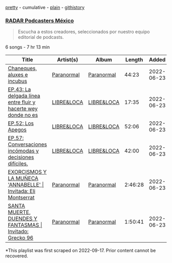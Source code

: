 [pretty](/playlists/pretty/37i9dQZF1DWVnX01c6gE6x.md) - cumulative - [plain](/playlists/plain/37i9dQZF1DWVnX01c6gE6x) - [githistory](https://github.githistory.xyz/mackorone/spotify-playlist-archive/blob/main/playlists/plain/37i9dQZF1DWVnX01c6gE6x)

### [RADAR Podcasters México](https://open.spotify.com/playlist/37i9dQZF1DWVnX01c6gE6x)

> Escucha a estos creadores, seleccionados por nuestro equipo editorial de podcasts.

6 songs - 7 hr 13 min

| Title | Artist(s) | Album | Length | Added | Removed |
|---|---|---|---|---|---|
| [Chaneques, aluxes e incubus](https://open.spotify.com/episode/06zP6YmZVSC1I7d5wHJu7s) | [Paranormal](https://open.spotify.com/show/6uiXpyl749yOE2vs8sCrdW) | [Paranormal](https://open.spotify.com/show/6uiXpyl749yOE2vs8sCrdW) | 44:23 | 2022-06-23 | 2023-01-18 |
| [EP.43: La delgada línea entre fluir y hacerte wey donde no es](https://open.spotify.com/episode/2nSS0FyE1MrsLRAvxShUTD) | [LIBRE&LOCA](https://open.spotify.com/show/2Rldfy8hmjP3fnLOgdlpEx) | [LIBRE&LOCA](https://open.spotify.com/show/2Rldfy8hmjP3fnLOgdlpEx) | 17:35 | 2022-06-23 | 2023-01-18 |
| [EP.52: Los Apegos](https://open.spotify.com/episode/1zcwfOaMGrMDh8N7s0VOhK) | [LIBRE&LOCA](https://open.spotify.com/show/2Rldfy8hmjP3fnLOgdlpEx) | [LIBRE&LOCA](https://open.spotify.com/show/2Rldfy8hmjP3fnLOgdlpEx) | 52:06 | 2022-06-23 | 2023-01-18 |
| [EP.57: Conversaciones incómodas y decisiones difíciles.](https://open.spotify.com/episode/4iDdseOVobnoCOfMJxqMRa) | [LIBRE&LOCA](https://open.spotify.com/show/2Rldfy8hmjP3fnLOgdlpEx) | [LIBRE&LOCA](https://open.spotify.com/show/2Rldfy8hmjP3fnLOgdlpEx) | 42:00 | 2022-06-23 | 2023-01-18 |
| [EXORCISMOS Y LA MUÑECA 'ANNABELLE' \| Invitada: Eli Montserrat](https://open.spotify.com/episode/1zhBkGlko2PG11bYaiihD3) | [Paranormal](https://open.spotify.com/show/6uiXpyl749yOE2vs8sCrdW) | [Paranormal](https://open.spotify.com/show/6uiXpyl749yOE2vs8sCrdW) | 2:46:28 | 2022-06-23 | 2023-01-18 |
| [SANTA MUERTE, DUENDES Y FANTASMAS \| Invitado: Grecko 96](https://open.spotify.com/episode/3owJe7u8fOfUCBO82QOYVy) | [Paranormal](https://open.spotify.com/show/6uiXpyl749yOE2vs8sCrdW) | [Paranormal](https://open.spotify.com/show/6uiXpyl749yOE2vs8sCrdW) | 1:50:41 | 2022-06-23 | 2023-01-18 |

\*This playlist was first scraped on 2022-09-17. Prior content cannot be recovered.
